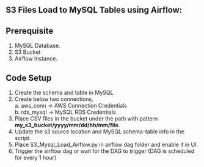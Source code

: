 ## S3 Files Load to MySQL Tables using Airflow:

## Prerequisite

1.  MySQL Database.
2.  S3 Bucket
3.  Airflow Instance.

## Code Setup

1.  Create the schema and table in MySQL
2.  Create below two connections,  
    a. aws_conn -> AWS Connection Credentials  
    b. rds_mysql -> MySQL RDS Credentials
3.  Place CSV files in the bucket under the path with pattern **my\_s3\_bucket/yyyy/mm/dd/hh/mm/file**.
4.  Update the s3 source location and MySQL schema-table info in the script.
5.  Place S3\_Mysql\_Load_Airflow.py in airflow dag folder and enable it in UI.
6.  Trigger the airflow dag or wait for the DAG to trigger (DAG is scheduled for every 1 hour)